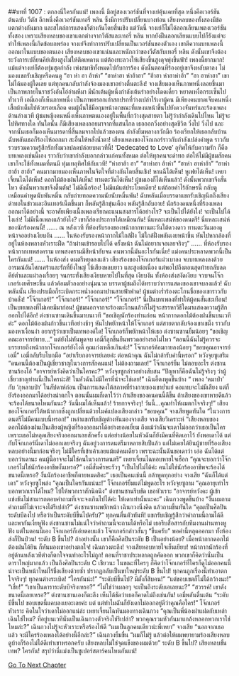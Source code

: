 ##บทที่ 1007 : ตกลงนี่ใครกันแน่!
เพลงนี้ มีอยู่สองเวอร์ชันที่จางเย่คุ้นเคยที่สุด
หนึ่งคือเวอร์ชันต้นฉบับ วีตัส
อีกหนึ่งคือเวอร์ชันเทอรี่ หลิน ซึ่งมีการปรับเปลี่ยนบางท่อน
เสียงหลบของทั้งสองมีข้อแตกต่างกันมาก และสไตล์การแสดงก็ต่างกันโดยสิ้นเชิง
แต่วันนี้ จางเย่ก็ไม่ได้ลอกเลียนเพลงเวอร์ชันทั้งสอง เพราะเสียงหลบของเขาแตกต่างจากวีตัสและเทอรี่ หลิน หากยังฝืนลอกเลียนแบบไปก็รังแต่จะทำให้เพลงนี้เกิดข้อบกพร่อง จางเย่จึงทำการปรับเปลี่ยนเป็นเวอร์ชันของตัวเอง เขาตีความบทเพลงนี้ออกมาในแบบของตนเอง เสียงหลบของเขาแน่นและหนักกว่าของวีตัสกับเทอรี่ หลิน ดังนั้นเขาจึงต้องระวังการเปลี่ยนคีย์เสียงสูงไม่ให้ติดเพดาน แต่ต้องทะลวงให้เสียงขึ้นสูงดุจพุ่งขึ้นฟ้า!
เพลงนี้ยากมาก!
แม้แต่จางเย่ก็ต้องทุ่มสุดกำลัง เพ่งสมาธิทั้งหมดไปกับการร้อง ดังนั้นตอนที่ร้องอยู่เขาจึงหลับตาลง ไม่มองแขกรับเชิญหรือคนดู
“ฮา ห่า ฮา ฮ้าห่า”
“ฮาห่าฮา ห่าฮ้าฮา”
“ฮ้าฮา ห่าฮาห่าฮ้า”
“ฮา ฮาห่าฮา”
เขาไม่ได้มองผู้ใดเลย
แต่ทุกคนกลับกำลังจ้องมองเขาอย่างตื่นตะลึง!
จางเสียมองเห็นภาพหนึ่งลอยขึ้นมา เป็นภาพภายในราชวังอันโอ่อ่ามหึมา มีนักเต้นผู้หนึ่งกำลังเต้นรำอย่างโดดเดี่ยว หยาดเหงื่อกระเซ็นไปทั่วเวที
เอมี่เองก็เห็นภาพหนึ่ง เป็นภาพตรอกเก่าสกปรกที่ว่างเปล่าไร้เงาผู้คน มีเพียงคนบาดเจ็บคนหนึ่ง เสื้อผ้าเต็มไปด้วยรอยเลือด คนผู้นั้นใช้มือกุมหน้าอกขณะที่แหงนหน้าขึ้นไปยังดวงจันทร์และร้องเพลง
ด้านล่างเวที
ผู้ชมหญิงคนหนึ่งเห็นภาพตนเองอยู่ในพื้นที่กว้างสุดสายตา ไม่รู้ว่ากำลังเดินไปไหน ไม่รู้จะไปทิศทางใด ทันใดนั้น ก็มีเสียงเพลงลอยมาจากที่แสนไกล เธอออกวิ่งอย่างสุดชีวิต วิ่งไป วิ่งไป และจากนั้นเธอก็มองเห็นมารดาที่สิ้นลมจากไปแล้วของตน กำลังยิ้มพลางกวักมือ ร้องเรียกให้เธอกลับบ้าน ฉับพลันเธอก็ร้องไห้ออกมา สะอื้นไห้หลั่งน้ำตา!
เสียงเพลงของโจ๊กเกอร์ราวกับกำลังเปล่งคำพูด ราวกับรวบรวมความรู้สึกรักทั้งมวลปลดปล่อยบนเวทีนี้!
‘Dedecated to Love’ อุทิศให้กับความรัก
ก็คือบทเพลงเช่นนี้เอง
ราวกับว่าเขากำลังบอกกล่าวแก่คนทั้งหมด ต่อให้ทุกคนจะด่าทอ ต่อให้ไม่มีผู้ชมสักคน เขาก็จะใช้ทั้งหมดที่ตนมี ทุ่มเทอุทิศให้กับเวที!
“ห่าฮาฮ้า ฮา”
“ฮาห่าฮา ฮ้าห่า”
“ฮาห่า ฮาห่าฮ้า”
“ฮาห่าฮาฮ้า ฮาฮ้า”
คนมากมายมองเห็นภาพในจิตใจที่ต่างกันโดยสิ้นเชิง!
หานฉีได้เห็น!
หูเฟยได้เห็น!
เหยาเจี้ยนไฉได้เห็น!
ดอกไม้ต้องฝนได้เห็น!
ทานตะวันได้เห็น!
ผู้ชมเองก็ได้เห็นแล้ว!
ดังนั้นพวกเขาจึงสั่นไหว ดังนั้นพวกเขาจึงตื้นตัน!
ไม่มีเนื้อร้อง!
ไม่มีแม้แต่ประโยคเดียว!
แต่ถ้อยคำไร้อักษรนี้ กลับดูเหมือนคำพูดนับพันหมื่น กลับถ่ายทอดความนัยนับหมื่นพัน!
ฉับพลันเมื่อบรรดาแขกรับเชิญนึกถึงเสียงด่าทอในข่าวและอินเทอร์เน็ตขึ้นมา ก็พลันรู้สึกขุ่นเคือง พลันรู้สึกอับอาย! นักร้องคนหนึ่งที่ร้องเพลงออกมาได้อย่างนี้ จะอาศัยเพียงเนื้อเพลงเรียกคะแนนสงสารได้อย่างไร?
จะเป็นไปได้ยังไง!
จะเป็นไปได้ไงเล่า!
ไม่มีเนื้อเพลงแล้วยังไง?
เขาก็ส่องประกายได้เหมือนกัน!
นี่แหละเสน่ห์ของดนตรี!
นี่แหละเสน่ห์ของนักร้องคนนี้!
……
ณ หลังเวที
ที่ห้องรับรองของหน้ากากทานตะวันใต้ดวงดาว
ทานตะวันมองดูหน้าจออย่างเงียบงัน
……
ในห้องรับรองหน้ากากไม้ใกล้ฝั่ง
ไม้ใกล้ฝั่งพลันเงยหน้าขึ้น หันไปหากล้องที่อยู่ในห้องพลางหัวเราะฝืด “ถ้าผ่านเข้ารอบไปได้ ครั้งหน้า ฉันไม่อยากเจอเลยจริงๆ”
……
ที่ห้องรับรองหน้ากากเทพสงคราม
เทพสงครามมีสีหน้าอับจน
คนพวกนี้มันอะไรกันเนี่ย!
แม่งคนประหลาดพวกนี้เป็นใครกันแน่!
……
ในห้องส่ง
ดนตรีหยุดลงแล้ว
เสียงร้องของโจ๊กเกอร์แผ่วเบาลง จบบทเพลงลงด้วยอารมณ์อันโศกเศร้าและรักที่ยิ่งใหญ่ ใช้เสียงหลบยาว และสูงต่อเนื่อง แต่พอไปถึงตอนสุดท้ายกลับลดคีย์ต่ำและแผ่วลงเรื่อยๆ จนกระทั่งเสียงเงียบหายไปในที่สุด
เงียบงัน
ทั้งห้องส่งสงัดเงียบ
จวบจนโจ๊กเกอร์เงยศีรษะขึ้น แล้วค้อมตัวลงอย่างนุ่มนวล บรรดาผู้ชมถึงได้ทราบว่าการแสดงของเขาจบลงแล้ว!
ฉับพลันนั้น เสียงปรบมือก็ระเบิดกระหน่ำออกมาปานสายฟ้าฟาด!
ผู้ชมต่างร่ำร้องตะโกนชื่อของเขาราวกับบ้าคลั่ง!
“โจ๊กเกอร์!”
“โจ๊กเกอร์!”
“โจ๊กเกอร์!”
“โจ๊กเกอร์!”
นี่เป็นบทเพลงที่ทำให้ผู้คนสั่นสะเทือน!
เป็นบทเพลงที่ไม่เคยมีมาก่อน!
ผู้ชมนอกจากจะร้องตะโกนแล้วก็ไม่รู้จะสรรหาวิธีใดมาแสดงความรู้สึกออกไปได้อีก!
ต่งซานซานเดินขึ้นมาบนเวที “ขอเชิญนักร้องท่านก่อน หน้ากากดอกไม้ต้องฝนขึ้นบนเวทีค่ะ”
ดอกไม้ต้องฝนก้าวขึ้นเวทีอย่างช้าๆ หันไปพยักหน้าให้โจ๊กเกอร์ แต่สายตากลับจ้องเขาเขม็ง ราวกับมองหาเงื่อนงำ อยากรู้ว่าเขาเป็นเทพองค์ใด!
โจ๊กเกอร์ก็พยักหน้าให้เธอ
ต่งซานซานยิ้มน้อยๆ “ขอเชิญคณะอาจารย์ทาย…”
แต่ยังไม่ทันพูดจบ เอมี่ก็ลุกขึ้นยืนพรวดอย่างรอไม่ไหว “ตอนนี้ฉันไม่รู้ควรจะบรรยายถึงหน้ากากโจ๊กเกอร์ยังไงดี คุณเก่งเหลือเกินค่ะ!”
โจ๊กเกอร์ค้อมกายลงน้อยๆ “ขอบคุณอาจารย์เอมี่”
เอมี่กลับรีบโบกมือ “อย่าเรียกอาจารย์เลยค่ะ ต่อหน้าคุณ ฉันไม่กล้ารับคำนี้หรอก”
หวังจุยซูเสริม “คนคนนี้ต้องเป็นผู้เชี่ยวชาญในวงการสักคนแน่! ไม่ต้องถามเลย!”
โจ๊กเกอร์ยิ้ม ไม่ตอบอะไร
ต่งซานซานร้องโอ้ “อาจารย์หวังคิดว่าเป็นใครคะ?”
หวังจุยซูกล่าวอย่างสับสน “ปัญหาก็คือฉันไม่รู้จริงๆ ว่าผู้เชี่ยวชาญท่านนี้เป็นใครน่ะสิ! ในหัวฉันไม่มีใครที่น่าจะใช่เลย!”
เฉินอี้ตงพูดขึ้นบ้าง “ เพลง ‘หมาป่า’ กับ ‘กุหลาบป่า’ ในสัปดาห์ก่อน เป็นการแสดงใต้สภาพที่ร่างกายของเขาย่ำแย่ คอแทบจะไม่มีเสียง แต่ก็ยังร้องออกมาได้อย่างน่าตกใจ ตอนนั้นผมก็เดาไว้ว่า ถ้าเสียงของคนคนนี้ดีขึ้น ถ้าเสียงของเขาหายดีแล้ว จะร้องได้ขนาดไหนกันนะ? วันนี้ผมได้เห็นแล้ว! ร้ายกาจจริงๆ! วันนี้...คุณทำให้ผมตกใจจริงๆ!”
เสียงของโจ๊กเกอร์ใต้หน้ากากซึ่งถูกเปลี่ยนด้วยไมค์แปลงเสียงกล่าว “ขอบคุณ”
จางเสียพูดทันใด “ในวงการดนตรีไม่มีคนแบบนี้หรอก!”
เหล่าแขกรับเชิญต่างหันมองจางเสีย
จางเสียวิเคราะห์ “เสียงหลบของดอกไม้ต้องฝนเป็นเสียงผู้หญิงที่ร้องออกมาได้อย่างยอดเยี่ยม ถึงแม้ว่าฉันจะเดาไม่ออกว่าเธอเป็นใคร เพราะเธอไม่หลุดเสียงจริงออกมาเลยสักครั้ง แต่อย่างน้อยในหัวฉันก็ยังมีคนที่คิดเอาไว้ ยังพอเดาได้ แต่กับโจ๊กเกอร์นี่เดาไม่ออกเลยจริงๆ ฉันอยู่วงการดนตรีมาหลายสิบปีแล้ว แต่ไม่เคยได้ยินผู้ชายที่ร้องเสียงหลบอย่างนี้มาก่อนจริงๆ ไม่มีใครที่เข้าเค้าเลยแม้แต่คนเดียว เพราะฉะนั้นฉันขอเดาว่า เอ่อ ฉันได้แต่บอกว่าเดานะ คนผู้นี้อาจจะไม่ใช่คนในวงการดนตรี”
เหยาเจี้ยนไฉหอบหายใจเฮือก “คุณจะบอกว่าโจ๊กเกอร์ไม่ใช่นักร้องอาชีพงั้นเหรอ?”
เอมี่สั่นศีรษะรัวๆ “เป็นไปไม่ได้ค่ะ คนไม่ใช่นักร้องอาชีพจะร้องได้ขนาดนี้เหรอ? งั้นนักร้องอาชีพก็ตายหมดสิคะ” เธอเป็นคนเช่นนี้ กล้าพูดทุกอย่าง
จางเสีย “ฉันก็ได้แต่เดา”
หวังจุยซูโพล่ง “คุณเป็นใครกันแน่นะ!”
โจ๊กเกอร์ยิ้มแต่ไม่พูดอะไร
หวังจุยซูถาม “คุณอายุเท่าไร บอกพวกเราได้ไหม? ใบ้ให้พวกเราสักนิดนึง”
ต่งซานซานรีบขัด เธอหัวเราะ “อาจารย์หวังคะ ผู้เข้าแข่งขันไม่สามารถตอบคำถามที่เจาะจงเกินไปได้ค่ะ ให้เดาเท่านั้นนะคะ”
เฉินกวงพูดขึ้นบ้าง “งั้นผมถามคำถามที่ไม่เจาะจงได้รึเปล่า?”
ต่งซานซานพยักหน้า
เฉินกวงนิ่งคิด แล้วถามขึ้นทันใด “คุณเป็นศิลปินระดับบีลงไป หรือว่าเป็นระดับบีขึ้นไปครับ?”
ทุกคนตื่นตัวทันที!
แขกรับเชิญรู้สึกว่าคำถามนี้ถามได้ดี และพากันเงี่ยหูฟัง
ต่งซานซานไม่แน่ใจว่าคำถามนี้จะถามได้หรือไม่ เธอรีบสื่อสารกับทีมงานผ่านทางหูฟัง
แต่ในตอนนี้เอง โจ๊กเกอร์ก็เอ่ยตอบแล้ว
โจ๊กเกอร์กล่าวสั้นๆ “ขึ้นครับ”
พอคำนี้หลุดออกมา ทั้งห้องส่งก็ปั่นป่วน!
ระดับ B ขึ้นไป?
ถ้าอย่างนั้น เขาก็คือศิลปินระดับ B เป็นอย่างน้อย?
เมื่อหน้ากากดอกไม้ต้องฝนได้ยิน ก็หันมองเขาอย่างตกใจ!
เฉินกวงตะลึง!
จางเสียหอบหายใจเย็นเยียบ!
หน้ากากนักร้องที่อยู่ด้านหลังเวทีต่างก็ตกใจจนทำอะไรไม่ถูก!
ตอนที่ราชาประหลาดถูกคัดออก พวกเขาก็คิดว่านั่นเป็นดาราใหญ่มากแล้ว เป็นถึงศิลปินระดับ C เชียวนะ ในขณะที่ใครๆ ก็คิดว่าโจ๊กเกอร์ที่ใครก็ดูไม่ออกคนนี้น่าจะเป็นหน้าใหม่ไร้ชื่อเสียงด้วยซ้ำ ปรากฏกลับเป็นขาใหญ่ระดับ B ขึ้นไป! ทุกคนถูกเรื่องนี้ทำเอาตกใจจริงๆ!
ทุกคนต่างระเบิด!
“ใครกันน่ะ!”
“ระดับบีขึ้นไป? มีตั้งกี่สิบคน!”
“แต่ขอบเขตก็ไม่ได้กว้างนะ!”
“เชี่ย!”
“เขาเป็นดาราระดับบีจริงเหรอ?”
“ไม่ใช่ว่าเผลอๆ จะเป็นถึงระดับเอเลยนะ?”
“สวรรค์! เขาดังขนาดนี้เลยเหรอ?”
ต่งซานซานเองก็ตะลึง เห็นได้ชัดว่าเธอก็คาดไม่ถึงเช่นกัน!
เอมี่พลันตื่นเต้น “ระดับบีขึ้นไป ขอบเขตนี้แคบลงเยอะเลยค่ะ แต่ แต่ทำไมฉันก็ยังเดาไม่ออกอยู่ดีว่าคุณคือใคร!”
โจ๊กเกอร์หัวเราะ คิดในใจว่าเดาไม่ออกแน่ล่ะ
เหยาเจี้ยนไฉหันมองทางเฉินกวง “คุณเป็นพี่น้องฝาแฝดกับเหล่าเฉินใช่ไหม? ที่อยู่บนเวทีนั่นเป็นเฉินกวงตัวจริงใช่รึเปล่า? พวกคุณรวมหัวกันมาแกล้งหลอกพวกเราใช่ไหมล่ะ?”
เฉินกวงไม่รู้จะหัวเราะหรือร้องไห้ดี “ผมเป็นลูกคนเดียวน่ะพี่เหยา”
จางเสีย “นอกจากเธอแล้ว จะมีใครร้องเพลงได้อย่างนี้อีกล่ะ?”
เฉินกวงยิ้มขื่น “ผมก็ไม่รู้ แล้วต่อให้ผมพยายามร้องเสียงหลบดูบ้างก็ร้องไม่ได้ดีเท่าเขาหรอกครับ เสียงหลบไม่ใช่จุดแข็งของผมด้วย”
ระดับ B ขึ้นไป?
เสียงหลบขั้นเทพ?
ใครกัน!
สรุปว่านี่แม่งเป็นซูเปอร์สตาร์คนไหนกันแน่!


[Go To Next Chapter]( ./108.md)
